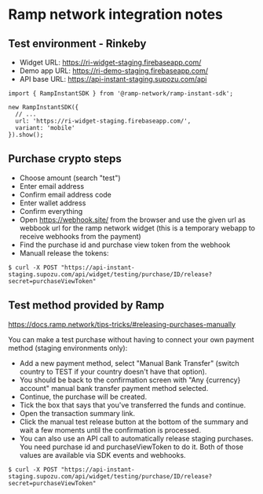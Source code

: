 # Ramp network integration notes

## Test environment - Rinkeby

- Widget URL: https://ri-widget-staging.firebaseapp.com/
- Demo app URL: https://ri-demo-staging.firebaseapp.com/
- API base URL: https://api-instant-staging.supozu.com/api

```
import { RampInstantSDK } from '@ramp-network/ramp-instant-sdk';

new RampInstantSDK({
  // ...
  url: 'https://ri-widget-staging.firebaseapp.com/',
  variant: 'mobile'
}).show();
```

## Purchase crypto steps

- Choose amount (search "test")
- Enter email address
- Confirm email address code
- Enter wallet address
- Confirm everything
- Open https://webhook.site/ from the browser and use the given url as webbook url for the ramp network widget (this is a temporary webapp to receive webhooks from the payment)
- Find the purchase id and purchase view token from the webhook
- Manuall release the tokens:

```
$ curl -X POST "https://api-instant-staging.supozu.com/api/widget/testing/purchase/ID/release?secret=purchaseViewToken"
```

## Test method provided by Ramp

https://docs.ramp.network/tips-tricks/#releasing-purchases-manually

You can make a test purchase without having to connect your own payment method (staging environments only):

- Add a new payment method, select "Manual Bank Transfer" (switch country to TEST if your country doesn't have that option).
- You should be back to the confirmation screen with "Any {currency} account" manual bank transfer payment method selected.
- Continue, the purchase will be created.
- Tick the box that says that you've transferred the funds and continue.
- Open the transaction summary link.
- Click the manual test release button at the bottom of the summary and wait a few moments until the confirmation is processed.
- You can also use an API call to automatically release staging purchases. You need purchase id and purchaseViewToken to do it. Both of those values are available via SDK events and webhooks.

```
$ curl -X POST "https://api-instant-staging.supozu.com/api/widget/testing/purchase/ID/release?secret=purchaseViewToken"
```